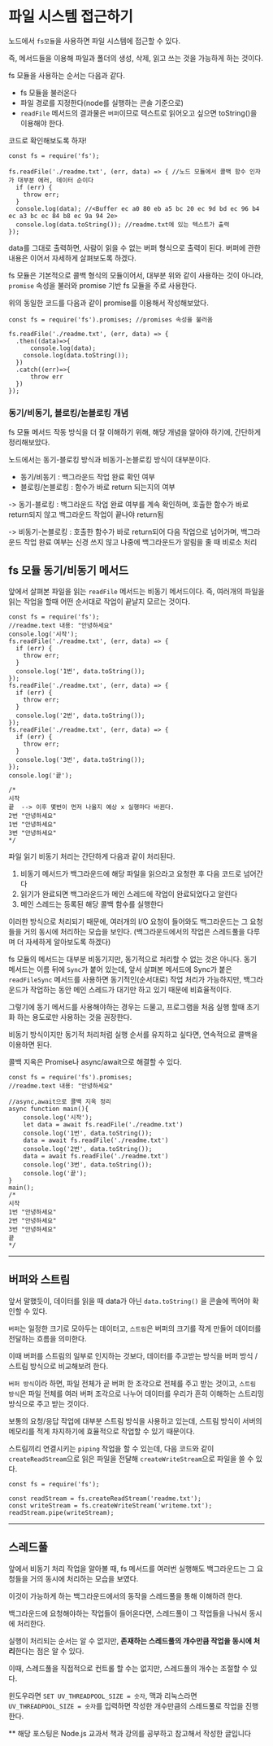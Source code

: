 # 파일 시스템 접근하기

노드에서 `fs모듈`을 사용하면 파일 시스템에 접근할 수 있다.

즉, 메서드들을 이용해 파일과 폴더의 생성, 삭제, 읽고 쓰는 것을 가능하게 하는 것이다.

fs 모듈을 사용하는 순서는 다음과 같다.

- fs 모듈을 불러온다
- 파일 경로를 지정한다(node를 실행하는 콘솔 기준으로)
- `readFile` 메서드의 결과물은 `버퍼`이므로 텍스트로 읽어오고 싶으면 toString()을 이용해야 한다.

코드로 확인해보도록 하자!

```JS
const fs = require('fs');

fs.readFile('./readme.txt', (err, data) => { //노드 모듈에서 콜백 함수 인자가 대부분 에러, 데이터 순이다
  if (err) {
    throw err;
  }
  console.log(data); //<Buffer ec a0 80 eb a5 bc 20 ec 9d bd ec 96 b4 ec a3 bc ec 84 b8 ec 9a 94 2e>
  console.log(data.toString()); //readme.txt에 있는 텍스트가 출력
});
```
data를 그대로 출력하면, 사람이 읽을 수 없는 버퍼 형식으로 출력이 된다. 버퍼에 관한 내용은 이어서 자세하게 살펴보도록 하겠다.

fs 모듈은 기본적으로 콜백 형식의 모듈이어서, 대부분 위와 같이 사용하는 것이 아니라, `promise` 속성을 불러와 promise 기반 fs 모듈을 주로 사용한다.

위의 동일한 코드를 다음과 같이 promise를 이용해서 작성해보았다.

```JS
const fs = require('fs').promises; //promises 속성을 불러옴

fs.readFile('./readme.txt', (err, data) => { 
  .then((data)=>{
      console.log(data);
    console.log(data.toString());
  })
  .catch((err)=>{
      throw err
  })
});
```

### 동기/비동기, 블로킹/논블로킹 개념

fs 모듈 메서드 작동 방식을 더 잘 이해하기 위해, 해당 개념을 알아야 하기에, 간단하게 정리해보았다.

노드에서는 동기-블로킹 방식과 비동기-논블로킹 방식이 대부분이다.

- 동기/비동기 : 백그라운드 작업 완료 확인 여부
- 블로킹/논블로킹 : 함수가 바로 return 되는지의 여부

-> 동기-블로킹 : 백그라운드 작업 완료 여부를 계속 확인하며, 호출한 함수가 바로 return되지 않고 백그라운드 작업이 끝나야 return됨

-> 비동기-논블로킹 : 호출한 함수가 바로 return되어 다음 작업으로 넘어가며, 백그라운드 작업 완료 여부는 신경 쓰지 않고 나중에 백그라운드가 알림을 줄 때 비로소 처리

## fs 모듈 동기/비동기 메서드

앞에서 살펴본 파일을 읽는 `readFile` 메서드는 비동기 메서드이다. 즉, 여러개의 파일을 읽는 작업을 할때 어떤 순서대로 작업이 끝날지 모르는 것이다. 

```JS
const fs = require('fs');
//readme.text 내용: "안녕하세요"
console.log('시작');
fs.readFile('./readme.txt', (err, data) => {
  if (err) {
    throw err;
  }
  console.log('1번', data.toString());
});
fs.readFile('./readme.txt', (err, data) => {
  if (err) {
    throw err;
  }
  console.log('2번', data.toString());
});
fs.readFile('./readme.txt', (err, data) => {
  if (err) {
    throw err;
  }
  console.log('3번', data.toString());
});
console.log('끝');

/*
시작
끝  --> 이후 몇번이 먼저 나올지 예상 x 실행마다 바뀐다.
2번 "안녕하세요"
1번 "안녕하세요"
3번 "안녕하세요"
*/
```
파일 읽기 비동기 처리는 간단하게 다음과 같이 처리된다.

1. 비동기 메서드가 백그라운드에 해당 파일을 읽으라고 요청한 후 다음 코드로 넘어간다
2. 읽기가 완료되면 백그라운드가 메인 스레드에 작업이 완료되었다고 알린다
3. 메인 스레드는 등록된 해당 콜백 함수를 실행한다

이러한 방식으로 처리되기 때문에, 여러개의 I/O 요청이 들어와도 백그라운드는 그 요청들을 거의 동시에 처리하는 모습을 보인다. 
(백그라운드에서의 작업은 스레드풀을 다루며 더 자세하게 알아보도록 하겠다)

fs 모듈의 메서드는 대부분 비동기지만, 동기적으로 처리할 수 없는 것은 아니다. 
동기 메서드는 이름 뒤에 `Sync`가 붙어 있는데,
앞서 살펴본 메서드에 Sync가 붙은 `readFileSync` 메서드를 사용하면 동기적인(순서대로) 작업 처리가 가능하지만, 백그라운드가 작업하는 동안 메인 스레드가 대기만 하고 있기 때문에 비효율적이다.

그렇기에 동기 메서드를 사용해야하는 경우는 드물고, 프로그램을 처음 실행 할때 초기화 하는 용도로만 사용하는 것을 권장한다.

비동기 방식이지만 동기적 처리처럼 실행 순서를 유지하고 싶다면, 연속적으로 콜백을 이용하면 된다.

콜백 지옥은 Promise나 async/await으로 해결할 수 있다.

```JS
const fs = require('fs').promises;
//readme.text 내용: "안녕하세요"

//async,await으로 콜백 지옥 정리
async function main(){
    console.log('시작');
    let data = await fs.readFile('./readme.txt')
    console.log('1번', data.toString());
    data = await fs.readFile('./readme.txt')
    console.log('2번', data.toString());
    data = await fs.readFile('./readme.txt')
    console.log('3번', data.toString());
    console.log('끝');
}
main();
/*
시작
1번 "안녕하세요"
2번 "안녕하세요"
3번 "안녕하세요"
끝
*/
```

----

## 버퍼와 스트림

앞서 말했듯이, 데이터를 읽을 때 data가 아닌 `data.toString()` 을 콘솔에 찍어야 확인할 수 있다.

`버퍼`는 일정한 크기로 모아두는 데이터고, `스트림`은 버퍼의 크기를 작게 만들어 데이터를 전달하는 흐름을 의미한다.

이때 버퍼를 스트림의 일부로 인지하는 것보다, 데이터를 주고받는 방식을 버퍼 방식 / 스트림 방식으로 비교해보려 한다.

`버퍼 방식`이라 하면, 파일 전체가 곧 버퍼 한 조각으로 전체를 주고 받는 것이고, `스트림 방식`은 파일 전체를 여러 버퍼 조각으로 나누어 데이터를 우리가 흔히 이해하는 스트리밍 방식으로 주고 받는 것이다.

보통의 요청/응답 작업에 대부분 스트림 방식을 사용하고 있는데, 스트림 방식이 서버의 메모리를 적게 차지하기에 효율적으로 작업할 수 있기 때문이다.

스트림끼리 연결시키는 `piping` 작업을 할 수 있는데, 다음 코드와 같이 `createReadStream`으로 읽은 파일을 전달해 `createWriteStream`으로 파일을 쓸 수 있다.

```JS
const fs = require('fs');

const readStream = fs.createReadStream('readme.txt');
const writeStream = fs.createWriteStream('writeme.txt');
readStream.pipe(writeStream);
```

----

## 스레드풀

앞에서 비동기 처리 작업을 알아볼 때, fs 메서드를 여러번 실행해도 백그라운드는 그 요청들을 거의 동시에 처리하는 모습을 보였다.

이것이 가능하게 하는 백그라운드에서의 동작을 스레드풀을 통해 이해하려 한다.

백그라운드에 요청해야하는 작업들이 들어온다면, 스레드풀이 그 작업들을 나눠서 동시에 처리한다. 

실행이 처리되는 순서는 알 수 없지만, **존재하는 스레드풀의 개수만큼 작업을 동시에 처리**한다는 점은 알 수 있다.

이때, 스레드풀을 직접적으로 컨트롤 할 수는 없지만, 스레드풀의 개수는 조절할 수 있다.

윈도우라면 `SET UV_THREADPOOL_SIZE = 숫자`, 맥과 리눅스라면 `UV_THREADPOOL_SIZE = 숫자`를 입력하면 작성한 개수만큼의 스레드풀로 작업을 진행한다.





** 해당 포스팅은 Node.js 교과서 책과 강의를 공부하고 참고해서 작성한 글입니다
